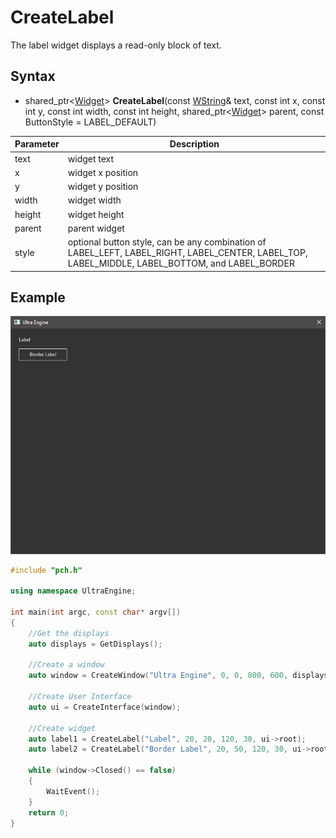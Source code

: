 # CreateLabel #

The label widget displays a read-only block of text.

## Syntax ##

- shared_ptr<[Widget](Widget.md)\> **CreateLabel**(const [WString](WString.md)& text, const int x, const int y, const int width, const int height, shared_ptr<[Widget](Widget.md)\> parent, const ButtonStyle = LABEL_DEFAULT)

|Parameter|Description|
|---|---|
| text | widget text |
| x | widget x position |
| y | widget y position |
| width | widget width |
| height | widget height |
| parent | parent widget |
| style | optional button style, can be any combination of LABEL_LEFT, LABEL_RIGHT, LABEL_CENTER, LABEL_TOP, LABEL_MIDDLE, LABEL_BOTTOM, and LABEL_BORDER |

## Example ##

![](https://github.com/Leadwerks/Documentation/raw/master/Images/CreateLabel.png)

```c++
#include "pch.h"

using namespace UltraEngine;

int main(int argc, const char* argv[])
{
    //Get the displays
    auto displays = GetDisplays();

    //Create a window
    auto window = CreateWindow("Ultra Engine", 0, 0, 800, 600, displays[0]);

    //Create User Interface
    auto ui = CreateInterface(window);

    //Create widget
    auto label1 = CreateLabel("Label", 20, 20, 120, 30, ui->root);
    auto label2 = CreateLabel("Border Label", 20, 50, 120, 30, ui->root, LABEL_BORDER | LABEL_CENTER | LABEL_MIDDLE);

    while (window->Closed() == false)
    {
        WaitEvent();
    }
    return 0;
}
```
